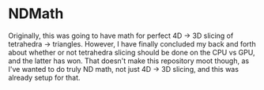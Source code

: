 # NDMath

Originally, this was going to have math for perfect 4D -> 3D slicing of tetrahedra -> triangles.
However, I have finally concluded my back and forth about whether or not tetrahedra slicing should be done on the CPU vs GPU, and the latter has won.
That doesn't make this repository moot though, as I've wanted to do truly ND math, not just 4D -> 3D slicing, and this was already setup for that.
